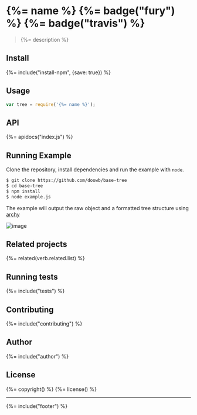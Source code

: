 # {%= name %} {%= badge("fury") %} {%= badge("travis") %}

> {%= description %}

## Install
{%= include("install-npm", {save: true}) %}

## Usage

```js
var tree = require('{%= name %}');
```

## API
{%= apidocs("index.js") %}

## Running Example

Clone the repository, install dependencies and run the example with `node`.

```sh
$ git clone https://github.com/doowb/base-tree
$ cd base-tree
$ npm install
$ node example.js
```

The example will output the raw object and a formatted tree structure using [archy][]

![image](https://cloud.githubusercontent.com/assets/995160/11600429/8648c144-9a9a-11e5-9f3e-2fd9955d87ec.png)

## Related projects
{%= related(verb.related.list) %}

## Running tests
{%= include("tests") %}

## Contributing
{%= include("contributing") %}

## Author
{%= include("author") %}

## License
{%= copyright() %}
{%= license() %}

***

{%= include("footer") %}

[archy]: https://github.com/substack/node-archy
